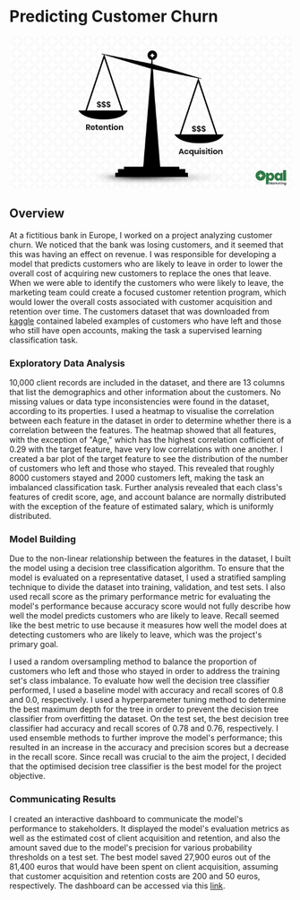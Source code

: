 # Predicting Customer Churn

![Customer Aquisition Cost vs Customer Retention Cost](cac_vs_crc.png)

## Overview

At a fictitious bank in Europe, I worked on a project analyzing customer churn. We noticed that the bank was losing customers, and it seemed that this was having an effect on revenue. I was responsible for developing a model that predicts customers who are likely to leave in order to lower the overall cost of acquiring new customers to replace the ones that leave. When we were able to identify the customers who were likely to leave, the marketing team could create a focused customer retention program, which would lower the overall costs associated with customer acquisition and retention over time. The customers dataset that was downloaded from [kaggle](https://www.kaggle.com/shrutimechlearn/churn-modelling) contained labeled examples of customers who have left and those who still have open accounts, making the task a supervised learning classification task.

### Exploratory Data Analysis

10,000 client records are included in the dataset, and there are 13 columns that list the demographics and other information about the customers. No missing values or data type inconsistencies were found in the dataset, according to its properties. I used a heatmap to visualise the correlation between each feature in the dataset in order to determine whether there is a correlation between the features. The heatmap showed that all features, with the exception of "Age," which has the highest correlation cofficient of 0.29 with the target feature, have very low correlations with one another. I created a bar plot of the target feature to see the distribution of the number of customers who left and those who stayed. This revealed that roughly 8000 customers stayed and 2000 customers left, making the task an imbalanced classification task. Further analysis revealed that each class's features of credit score, age, and account balance are normally distributed with the exception of the feature of estimated salary, which is uniformly distributed.

### Model Building

Due to the non-linear relationship between the features in the dataset, I built the model using a decision tree classification algorithm. To ensure that the model is evaluated on a representative dataset, I used a stratified sampling technique to divide the dataset into training, validation, and test sets. I also used recall score as the primary performance metric for evaluating the model's performance because accuracy score would not fully describe how well the model predicts customers who are likely to leave. Recall seemed like the best metric to use because it measures how well the model does at detecting customers who are likely to leave, which was the project's primary goal.

I used a random oversampling method to balance the proportion of customers who left and those who stayed in order to address the training set's class imbalance. To evaluate how well the decision tree classifier performed, I used a baseline model with accuracy and recall scores of 0.8 and 0.0, respectively. I used a hyperparemeter tuning method to determine the best maximum depth for the tree in order to prevent the decision tree classifier from overfitting the dataset. On the test set, the best decision tree classifier had accuracy and recall scores of 0.78 and 0.76, respectively. I used ensemble methods to further improve the model's performance; this resulted in an increase in the accuracy and precision scores but a decrease in the recall score. Since recall was crucial to the aim the project, I decided that the optimised decision tree classifier is the best model for the project objective.

### Communicating Results

I created an interactive dashboard to communicate the model's performance to stakeholders. It displayed the model's evaluation metrics as well as the estimated cost of client acquisition and retention, and also the amount saved due to the model's precision for various probability thresholds on a test set. The best model saved 27,900 euros out of the 81,400 euros that would have been spent on client acquisition, assuming that customer acquisition and retention costs are 200 and 50 euros, respectively. The dashboard can be accessed via this [link](https://churnmetrics.herokuapp.com/).

